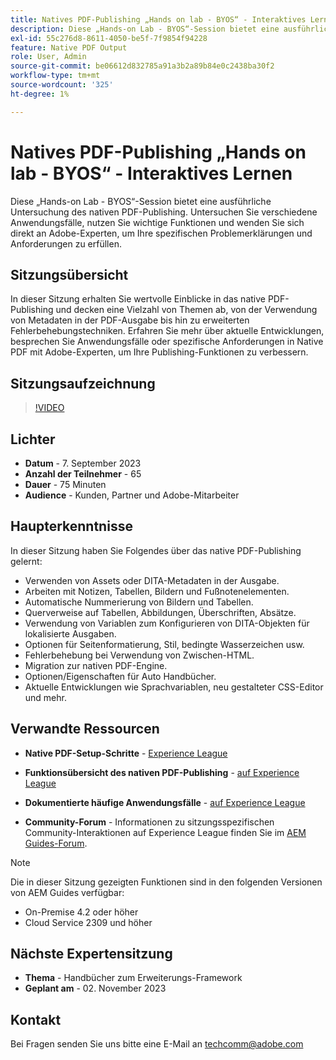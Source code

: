 ```yaml
---
title: Natives PDF-Publishing „Hands on lab - BYOS“ - Interaktives Lernen
description: Diese „Hands-on Lab - BYOS“-Session bietet eine ausführliche Untersuchung des nativen PDF-Publishing. Untersuchen Sie verschiedene Anwendungsfälle, nutzen Sie wichtige Funktionen und wenden Sie sich direkt an Adobe-Experten, um Ihre spezifischen Problemerklärungen und Anforderungen zu erfüllen.
exl-id: 55c276d8-8611-4050-be5f-7f9854f94228
feature: Native PDF Output
role: User, Admin
source-git-commit: be06612d832785a91a3b2a89b84e0c2438ba30f2
workflow-type: tm+mt
source-wordcount: '325'
ht-degree: 1%

---
```


# Natives PDF-Publishing „Hands on lab - BYOS“ - Interaktives Lernen

Diese „Hands-on Lab - BYOS“-Session bietet eine ausführliche Untersuchung des nativen PDF-Publishing. Untersuchen Sie verschiedene Anwendungsfälle, nutzen Sie wichtige Funktionen und wenden Sie sich direkt an Adobe-Experten, um Ihre spezifischen Problemerklärungen und Anforderungen zu erfüllen.

## Sitzungsübersicht

In dieser Sitzung erhalten Sie wertvolle Einblicke in das native PDF-Publishing und decken eine Vielzahl von Themen ab, von der Verwendung von Metadaten in der PDF-Ausgabe bis hin zu erweiterten Fehlerbehebungstechniken. Erfahren Sie mehr über aktuelle Entwicklungen, besprechen Sie Anwendungsfälle oder spezifische Anforderungen in Native PDF mit Adobe-Experten, um Ihre Publishing-Funktionen zu verbessern.

## Sitzungsaufzeichnung

>[!VIDEO](https://video.tv.adobe.com/v/3424375/native-pdf-aem-guides?quality=12&learn=on)

## Lichter

- **Datum** - 7. September 2023
- **Anzahl der Teilnehmer** - 65
- **Dauer** - 75 Minuten
- **Audience** - Kunden, Partner und Adobe-Mitarbeiter

## Haupterkenntnisse

In dieser Sitzung haben Sie Folgendes über das native PDF-Publishing gelernt:

- Verwenden von Assets oder DITA-Metadaten in der Ausgabe.
- Arbeiten mit Notizen, Tabellen, Bildern und Fußnotenelementen.
- Automatische Nummerierung von Bildern und Tabellen.
- Querverweise auf Tabellen, Abbildungen, Überschriften, Absätze.
- Verwendung von Variablen zum Konfigurieren von DITA-Objekten für lokalisierte Ausgaben.
- Optionen für Seitenformatierung, Stil, bedingte Wasserzeichen usw.
- Fehlerbehebung bei Verwendung von Zwischen-HTML.
- Migration zur nativen PDF-Engine.
- Optionen/Eigenschaften für Auto Handbücher.
- Aktuelle Entwicklungen wie Sprachvariablen, neu gestalteter CSS-Editor und mehr.


## Verwandte Ressourcen

- **Native PDF-Setup-Schritte** - [Experience League](https://experienceleague.adobe.com/docs/experience-manager-guides-learn/tutorials/knowledge-base/kb-articles/publishing/configuring-aem-environment-for-native-pdf-publishing.html?lang=de)

- **Funktionsübersicht des nativen PDF-Publishing** - [auf Experience League](https://experienceleague.adobe.com/docs/experience-manager-guides-learn/tutorials/knowledge-base/expert-session/native-pdf-publishing-essentials-feb23.html?lang=de)

- **Dokumentierte häufige Anwendungsfälle** - [auf Experience League](https://experienceleague.adobe.com/docs/experience-manager-guides-learn/tutorials/install-guide/on-prem-ig/output-gen-config/config-native-pdf-publish/content-styles/stylesheet.html?lang=de)

- **Community-Forum** - Informationen zu sitzungsspezifischen Community-Interaktionen auf Experience League finden Sie im [AEM Guides-Forum](https://experienceleaguecommunities.adobe.com/t5/experience-manager-guides/bd-p/xml-documentation-discussions?profile.language=de).

>[!NOTE]
>
> Die in dieser Sitzung gezeigten Funktionen sind in den folgenden Versionen von AEM Guides verfügbar:
> - On-Premise 4.2 oder höher
> - Cloud Service 2309 und höher

## Nächste Expertensitzung

- **Thema** - Handbücher zum Erweiterungs-Framework
- **Geplant am** - 02. November 2023

## Kontakt

Bei Fragen senden Sie uns bitte eine E-Mail an <techcomm@adobe.com>
